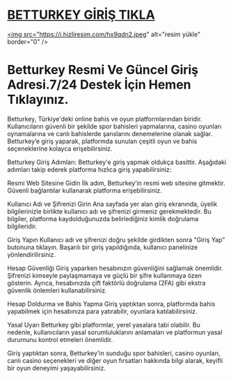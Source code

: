 # <a href="https://l24.im/0u2PLh8">BETTURKEY GİRİŞ TIKLA</a>

<a href="https://l24.im/0u2PLh8"><img src="https://i.hizliresim.com/hx9qdn2.jpeg" alt="resim yükle" border="0" /></a>

# Betturkey Resmi Ve Güncel Giriş Adresi.7/24 Destek İçin Hemen Tıklayınız.
Betturkey, Türkiye'deki online bahis ve oyun platformlarından biridir. Kullanıcıların güvenli bir şekilde spor bahisleri yapmalarına, casino oyunları oynamalarına ve canlı bahislerde şanslarını denemelerine olanak sağlar. Betturkey’e giriş yaparak, platformda sunulan çeşitli oyun ve bahis seçeneklerine kolayca erişebilirsiniz.

Betturkey Giriş Adımları:
Betturkey'e giriş yapmak oldukça basittir. Aşağıdaki adımları takip ederek platforma hızlıca giriş yapabilirsiniz:

Resmi Web Sitesine Gidin
İlk adım, Betturkey’in resmi web sitesine gitmektir. Güvenli bağlantılar kullanarak platforma erişebilirsiniz.

Kullanıcı Adı ve Şifrenizi Girin
Ana sayfada yer alan giriş ekranında, üyelik bilgilerinizle birlikte kullanıcı adı ve şifrenizi girmeniz gerekmektedir. Bu bilgiler, platforma kaydolduğunuzda belirlediğiniz kimlik doğrulama bilgileridir.

Giriş Yapın
Kullanıcı adı ve şifrenizi doğru şekilde girdikten sonra "Giriş Yap" butonuna tıklayın. Başarılı bir giriş yapıldığında, kullanıcı panelinize yönlendirilirsiniz.

Hesap Güvenliği
Giriş yaparken hesabınızın güvenliğini sağlamak önemlidir. Şifrenizi kimseyle paylaşmamaya ve güçlü bir şifre kullanmaya özen gösterin. Ayrıca, hesabınızda çift faktörlü doğrulama (2FA) gibi ekstra güvenlik önlemleri kullanabilirsiniz.

Hesap Doldurma ve Bahis Yapma
Giriş yaptıktan sonra, platformda bahis yapabilmek için hesabınıza para yatırabilir, oyunlara katılabilirsiniz.

Yasal Uyarı
Betturkey gibi platformlar, yerel yasalara tabi olabilir. Bu nedenle, kullanıcıların yasal sorumluluklarını anlamaları ve platformun yasal durumunu kontrol etmeleri önemlidir.

Giriş yaptıktan sonra, Betturkey'in sunduğu spor bahisleri, casino oyunları, canlı casino seçenekleri ve diğer oyun fırsatları hakkında bilgi alarak, keyifli bir oyun deneyimi yaşayabilirsiniz.




